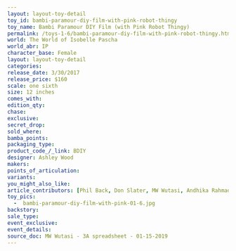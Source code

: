 ```yaml
---
layout: layout-toy-detail 
toy_id: bambi-paramour-diy-film-with-pink-robot-thingy
toy_name: Bambi Paramour DIY Film (with Pink Robot Thingy)
permalink: /toys-1-6/bambi-paramour-diy-film-with-pink-robot-thingy.html
world: The World of Isobelle Pascha
world_abr: IP
character_base: Female
layout: layout-toy-detail
categories: 
release_date: 3/30/2017
release_price: $160 
scale: one sixth
size: 12 inches
comes_with: 
edition_qty: 
chase: 
exclusive: 
secret_drop: 
sold_where: 
bamba_points: 
packaging_type: 
product_code_/_link: BDIY
designer: Ashley Wood
makers: 
points_of_articulation: 
variants: 
you_might_also_like: 
article_contributors: [Phil Back, Don Slater, MW Wutasi, Andhika Rahmaditya]
toy_pics: 
  -  bambi-paramour-diy-film-with-pink-01-6.jpg
backstory: 
sale_type: 
event_exclusive: 
event_details: 
source_doc: MW Wutasi - 3A spreadsheet - 01-15-2019
---
```

